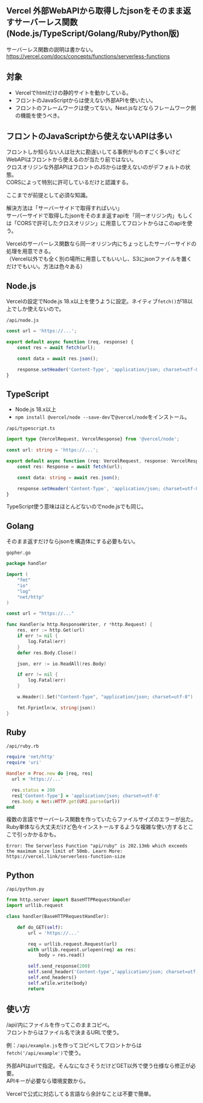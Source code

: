 Vercel 外部WebAPIから取得したjsonをそのまま返すサーバーレス関数 (Node.js/TypeScript/Golang/Ruby/Python版)
----

サーバーレス関数の説明は書かない。
https://vercel.com/docs/concepts/functions/serverless-functions

## 対象
- Vercelでhtmlだけの静的サイトを動かしている。
- フロントのJavaScriptからは使えない外部APIを使いたい。
- フロントのフレームワークは使ってない。Next.jsなどならフレームワーク側の機能を使うべき。

## フロントのJavaScriptから使えないAPIは多い
フロントしか知らない人は壮大に勘違いしてる事例がものすごく多いけどWebAPIはフロントから使えるのが当たり前ではない。  
クロスオリジンな外部APIはフロントのJSからは使えないのがデフォルトの状態。  
CORSによって特別に許可しているだけと認識する。

ここまでが前提として必須な知識。

解決方法は「サーバーサイドで取得すればいい」  
サーバーサイドで取得したjsonをそのまま返すapiを「同一オリジン内」もしくは「CORSで許可したクロスオリジン」に用意してフロントからはこのapiを使う。

Vercelのサーバーレス関数なら同一オリジン内にちょっとしたサーバーサイドの処理を用意できる。  
（Vercel以外でも全く別の場所に用意してもいいし、S3にjsonファイルを置くだけでもいい。方法は色々ある）

## Node.js
Vercelの設定でNode.js 18.x以上を使うように設定。ネイティブ`fetch()`が18以上でしか使えないので。

`/api/node.js`
```js
const url = 'https://...';

export default async function (req, response) {
    const res = await fetch(url);

    const data = await res.json();

    response.setHeader('Content-Type', 'application/json; charset=utf-8').send(data);
}
```

## TypeScript
- Node.js 18.x以上
- `npm install @vercel/node --save-dev`で`@vercel/node`をインストール。

`/api/typescript.ts`
```typescript
import type {VercelRequest, VercelResponse} from '@vercel/node';

const url: string = 'https://...';

export default async function (req: VercelRequest, response: VercelResponse) {
    const res: Response = await fetch(url);

    const data: string = await res.json();

    response.setHeader('Content-Type', 'application/json; charset=utf-8').send(data);
}
```
TypeScript使う意味はほとんどないのでnode.jsでも同じ。

## Golang
そのまま返すだけならjsonを構造体にする必要もない。

`gopher.go`
```go
package handler

import (
	"fmt"
	"io"
	"log"
	"net/http"
)

const url = "https://..."

func Handler(w http.ResponseWriter, r *http.Request) {
	res, err := http.Get(url)
	if err != nil {
		log.Fatal(err)
	}
	defer res.Body.Close()

	json, err := io.ReadAll(res.Body)

	if err != nil {
		log.Fatal(err)
	}

	w.Header().Set("Content-Type", "application/json; charset=utf-8")

	fmt.Fprintln(w, string(json))
}
```

## Ruby

`/api/ruby.rb`
```ruby
require 'net/http'
require 'uri'

Handler = Proc.new do |req, res|
  url = 'https://...'

  res.status = 200
  res['Content-Type'] = 'application/json; charset=utf-8'
  res.body = Net::HTTP.get(URI.parse(url))
end
```

複数の言語でサーバーレス関数を作っていたらファイルサイズのエラーが出た。Ruby単体なら大丈夫だけど色々インストールするような複雑な使い方するとここで引っかかるかも。
```
Error: The Serverless Function "api/ruby" is 202.13mb which exceeds the maximum size limit of 50mb. Learn More: https://vercel.link/serverless-function-size
```

## Python

`/api/python.py`
```python
from http.server import BaseHTTPRequestHandler
import urllib.request

class handler(BaseHTTPRequestHandler):

    def do_GET(self):
        url = 'https://...'

        req = urllib.request.Request(url)
        with urllib.request.urlopen(req) as res:
            body = res.read()

        self.send_response(200)
        self.send_header('Content-type','application/json; charset=utf-8')
        self.end_headers()
        self.wfile.write(body)
        return
```

## 使い方
/api/内にファイルを作ってこのままコピペ。  
フロントからはファイル名で決まるURLで使う。

例：`/api/example.js`を作ってコピペしてフロントからは`fetch('/api/example')`で使う。

外部APIはurlで指定。そんなになさそうだけどGET以外で使う仕様なら修正が必要。  
APIキーが必要なら環境変数から。

Vercelで公式に対応してる言語なら余計なことは不要で簡単。
